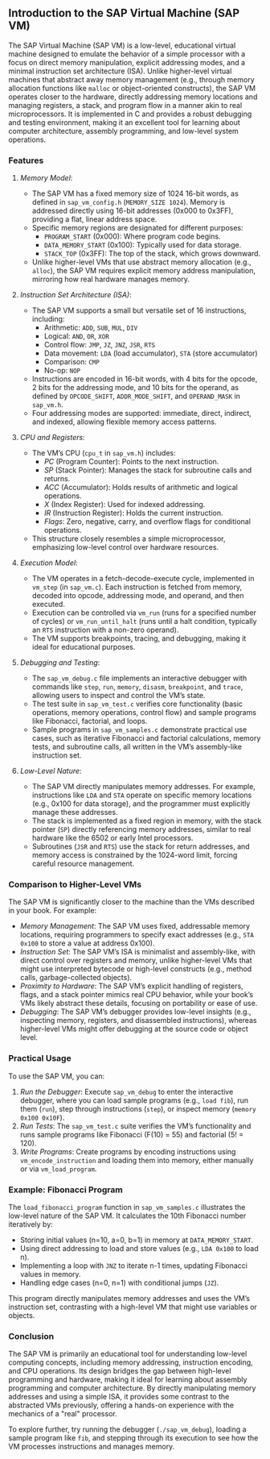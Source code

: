 
## Introduction to the SAP Virtual Machine (SAP VM)

The SAP Virtual Machine (SAP VM) is a low-level, educational virtual machine designed to emulate
the behavior of a simple processor with a focus on direct memory manipulation, explicit addressing
modes, and a minimal instruction set architecture (ISA). Unlike higher-level virtual machines that
abstract away memory management (e.g., through memory allocation functions like `malloc` or
object-oriented constructs), the SAP VM operates closer to the hardware, directly addressing memory
locations and managing registers, a stack, and program flow in a manner akin to real microprocessors.
It is implemented in C and provides a robust debugging and testing environment, making it an
excellent tool for learning about computer architecture, assembly programming, and low-level system
operations.


### Features

1. *Memory Model*:
   - The SAP VM has a fixed memory size of 1024 16-bit words, as defined in `sap_vm_config.h`
     (`MEMORY_SIZE 1024`). Memory is addressed directly using 16-bit addresses (0x000 to 0x3FF),
     providing a flat, linear address space.
   - Specific memory regions are designated for different purposes:
     - `PROGRAM_START` (0x000): Where program code begins.
     - `DATA_MEMORY_START` (0x100): Typically used for data storage.
     - `STACK_TOP` (0x3FF): The top of the stack, which grows downward.
   - Unlike higher-level VMs that use abstract memory allocation (e.g., `alloc`),
     the SAP VM requires explicit memory address manipulation, mirroring how real hardware
     manages memory.

2. *Instruction Set Architecture (ISA)*:
   - The SAP VM supports a small but versatile set of 16 instructions, including:
     - Arithmetic: `ADD`, `SUB`, `MUL`, `DIV`
     - Logical: `AND`, `OR`, `XOR`
     - Control flow: `JMP`, `JZ`, `JNZ`, `JSR`, `RTS`
     - Data movement: `LDA` (load accumulator), `STA` (store accumulator)
     - Comparison: `CMP`
     - No-op: `NOP`
   - Instructions are encoded in 16-bit words, with 4 bits for the opcode, 2 bits for the
     addressing mode, and 10 bits for the operand, as defined by `OPCODE_SHIFT`, `ADDR_MODE_SHIFT`,
     and `OPERAND_MASK` in `sap_vm.h`.
   - Four addressing modes are supported: immediate, direct, indirect, and indexed, allowing
     flexible memory access patterns.

3. *CPU and Registers*:
   - The VM’s CPU (`cpu_t` in `sap_vm.h`) includes:
     - *PC* (Program Counter): Points to the next instruction.
     - *SP* (Stack Pointer): Manages the stack for subroutine calls and returns.
     - *ACC* (Accumulator): Holds results of arithmetic and logical operations.
     - *X* (Index Register): Used for indexed addressing.
     - *IR* (Instruction Register): Holds the current instruction.
     - *Flags*: Zero, negative, carry, and overflow flags for conditional operations.
   - This structure closely resembles a simple microprocessor, emphasizing low-level control
     over hardware resources.

4. *Execution Model*:
   - The VM operates in a fetch-decode-execute cycle, implemented in `vm_step` (in `sap_vm.c`).
     Each instruction is fetched from memory, decoded into opcode, addressing mode, and operand,
     and then executed.
   - Execution can be controlled via `vm_run` (runs for a specified number of cycles) or
     `vm_run_until_halt` (runs until a halt condition, typically an `RTS` instruction with
     a non-zero operand).
   - The VM supports breakpoints, tracing, and debugging, making it ideal for educational purposes.

5. *Debugging and Testing*:
   - The `sap_vm_debug.c` file implements an interactive debugger with commands like `step`,
     `run`, `memory`, `disasm`, `breakpoint`, and `trace`, allowing users to inspect and control
     the VM’s state.
   - The test suite in `sap_vm_test.c` verifies core functionality (basic operations, memory
     operations, control flow) and sample programs like Fibonacci, factorial, and loops.
   - Sample programs in `sap_vm_samples.c` demonstrate practical use cases, such as iterative
     Fibonacci and factorial calculations, memory tests, and subroutine calls, all written in
     the VM’s assembly-like instruction set.

6. *Low-Level Nature*:
   - The SAP VM directly manipulates memory addresses. For example, instructions like `LDA`
     and `STA` operate on specific memory locations (e.g., 0x100 for data storage), and the
     programmer must explicitly manage these addresses.
   - The stack is implemented as a fixed region in memory, with the stack pointer (`SP`) directly
     referencing memory addresses, similar to real hardware like the 6502 or early Intel processors.
   - Subroutines (`JSR` and `RTS`) use the stack for return addresses, and memory access is constrained
     by the 1024-word limit, forcing careful resource management.


### Comparison to Higher-Level VMs

The SAP VM is significantly closer to the machine than the VMs described in your book. For example:
- *Memory Management*: The SAP VM uses fixed, addressable memory locations, requiring programmers
  to specify exact addresses (e.g., `STA 0x100` to store a value at address 0x100).
- *Instruction Set*: The SAP VM’s ISA is minimalist and assembly-like, with direct control over
  registers and memory, unlike higher-level VMs that might use interpreted bytecode or high-level
  constructs (e.g., method calls, garbage-collected objects).
- *Proximity to Hardware*: The SAP VM’s explicit handling of registers, flags, and a stack pointer
  mimics real CPU behavior, while your book’s VMs likely abstract these details, focusing on
  portability or ease of use.
- *Debugging*: The SAP VM’s debugger provides low-level insights (e.g., inspecting memory,
  registers, and disassembled instructions), whereas higher-level VMs might offer debugging at
  the source code or object level.


### Practical Usage

To use the SAP VM, you can:
1. *Run the Debugger*: Execute `sap_vm_debug` to enter the interactive debugger, where you can
   load sample programs (e.g., `load fib`), run them (`run`), step through instructions (`step`),
   or inspect memory (`memory 0x100 0x10F`).
2. *Run Tests*: The `sap_vm_test.c` suite verifies the VM’s functionality and runs sample programs
   like Fibonacci (F(10) = 55) and factorial (5! = 120).
3. *Write Programs*: Create programs by encoding instructions using `vm_encode_instruction` and
   loading them into memory, either manually or via `vm_load_program`.


### Example: Fibonacci Program

The `load_fibonacci_program` function in `sap_vm_samples.c` illustrates the low-level nature of
the SAP VM. It calculates the 10th Fibonacci number iteratively by:
- Storing initial values (n=10, a=0, b=1) in memory at `DATA_MEMORY_START`.
- Using direct addressing to load and store values (e.g., `LDA 0x100` to load n).
- Implementing a loop with `JNZ` to iterate n-1 times, updating Fibonacci values in memory.
- Handling edge cases (n=0, n=1) with conditional jumps (`JZ`).

This program directly manipulates memory addresses and uses the VM’s instruction set, contrasting
with a high-level VM that might use variables or objects.


### Conclusion

The SAP VM is primarily an educational tool for understanding low-level computing concepts, including
memory addressing, instruction encoding, and CPU operations. Its design bridges the gap between high-level
programming and hardware, making it ideal for learning about assembly programming and computer architecture.
By directly manipulating memory addresses and using a simple ISA, it provides some contrast to the
abstracted VMs previously, offering a hands-on experience with the mechanics of a "real" processor.

To explore further, try running the debugger (`./sap_vm_debug`), loading a sample program like `fib`,
and stepping through its execution to see how the VM processes instructions and manages memory.
